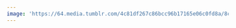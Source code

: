 ```yaml
---
image: 'https://64.media.tumblr.com/4c81df267c86bcc96b17165e06c0fd8a/8ca8c28af139cd6d-7f/s1280x1920/c46c5317cdb49bfcc261e849eb862b1b5b86b7d8.jpg'
---
```

